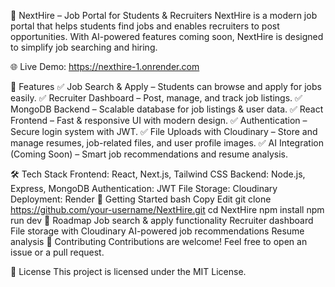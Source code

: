 🚀 NextHire – Job Portal for Students & Recruiters
NextHire is a modern job portal that helps students find jobs and enables recruiters to post opportunities. With AI-powered features coming soon, NextHire is designed to simplify job searching and hiring.

🌐 Live Demo: https://nexthire-1.onrender.com

🌟 Features
✅ Job Search & Apply – Students can browse and apply for jobs easily.
✅ Recruiter Dashboard – Post, manage, and track job listings.
✅ MongoDB Backend – Scalable database for job listings & user data.
✅ React Frontend – Fast & responsive UI with modern design.
✅ Authentication – Secure login system with JWT.
✅ File Uploads with Cloudinary – Store and manage resumes, job-related files, and user profile images.
✅ AI Integration (Coming Soon) – Smart job recommendations and resume analysis.

🛠️ Tech Stack
Frontend: React, Next.js, Tailwind CSS
Backend: Node.js, Express, MongoDB
Authentication: JWT
File Storage: Cloudinary
Deployment: Render
🚀 Getting Started
bash
Copy
Edit
git clone https://github.com/your-username/NextHire.git
cd NextHire
npm install
npm run dev
🎯 Roadmap
 Job search & apply functionality
 Recruiter dashboard
 File storage with Cloudinary
 AI-powered job recommendations
 Resume analysis
🤝 Contributing
Contributions are welcome! Feel free to open an issue or a pull request.

📜 License
This project is licensed under the MIT License.
